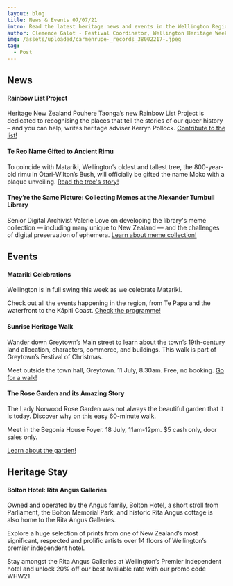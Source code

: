 ```yaml
---
layout: blog
title: News & Events 07/07/21
intro: Read the latest heritage news and events in the Wellington Region!
author: Clémence Galot - Festival Coordinator, Wellington Heritage Week
img: /assets/uploaded/carmenrupe-_records_38002217-.jpeg
tag:
  - Post
---
```

## News

#### Rainbow List Project

Heritage New Zealand Pouhere Taonga’s new Rainbow List Project is dedicated to recognising the places that tell the stories of our queer history – and you can help, writes heritage adviser Kerryn Pollock. [Contribute to the list!](https://thespinoff.co.nz/society/05-07-2021/the-new-historic-registrar-celebrating-the-nations-rainbow-landmarks/)

#### Te Reo Name Gifted to Ancient Rimu

To coincide with Matariki, Wellington’s oldest and tallest tree, the 800-year-old rimu in Ōtari-Wilton’s Bush, will officially be gifted the name Moko with a plaque unveiling. [Read the tree's story!](https://wellington.govt.nz/news-and-events/news-and-information/our-wellington/2021/07/te-reo-name-gifted-to-ancient-rimu)

#### They’re the Same Picture: Collecting Memes at the Alexander Turnbull Library

Senior Digital Archivist Valerie Love on developing the library's meme collection — including many unique to New Zealand — and the challenges of digital preservation of ephemera. [Learn about meme collection!](https://natlib.govt.nz/blog/posts/theyre-the-same-picture-collecting-memes-at-the-alexander-turnbull-library)

## Events

#### Matariki Celebrations

Wellington is in full swing this week as we celebrate Matariki.

Check out all the events happening in the region, from Te Papa and the waterfront to the Kāpiti Coast. [Check the programme!](https://www.wellingtonnz.com/experience/events/matariki-events/)

#### Sunrise Heritage Walk

Wander down Greytown’s Main street to learn about the town’s 19th-century land allocation, characters, commerce, and buildings. This walk is part of Greytown’s Festival of Christmas.

Meet outside the town hall, Greytown. 11 July, 8.30am. Free, no booking. [Go for a walk!](https://www.greytownvillage.com/festival-of-christmas-july-2021/sunrise-heritage-walk-ssae6)

#### The Rose Garden and its Amazing Story

The Lady Norwood Rose Garden was not always the beautiful garden that it is today. Discover why on this easy 60-minute walk.

Meet in the Begonia House Foyer. 18 July, 11am-12pm. $5 cash only, door sales only.

[Learn about the garden! ](https://www.eventfinda.co.nz/2021/the-rose-garden-area-and-its-amazing-story/wellington)



## Heritage Stay 

#### Bolton Hotel: Rita Angus Galleries

Owned and operated by the Angus family, Bolton Hotel, a short stroll from Parliament, the Bolton Memorial Park, and historic Rita Angus cottage is also home to the Rita Angus Galleries. 

Explore a huge selection of prints from one of New Zealand’s most significant, respected and prolific artists over 14 floors of Wellington’s premier independent hotel. 

Stay amongst the Rita Angus Galleries at Wellington’s Premier independent hotel and unlock 20% off our best available rate with our promo code WHW21.